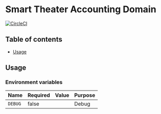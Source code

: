 # Smart Theater Accounting Domain

[![CircleCI](https://circleci.com/gh/tokyo-tower/domain.svg?style=svg)](https://circleci.com/gh/tokyo-tower/domain)

## Table of contents

* [Usage](#usage)

## Usage

### Environment variables

| Name    | Required | Value | Purpose |
| ------- | -------- | ----- | ------- |
| `DEBUG` | false    |       | Debug   |
